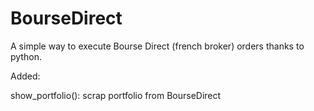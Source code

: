 # BourseDirect
A simple way to execute  Bourse Direct (french broker) orders thanks to python.

Added:

show_portfolio(): scrap portfolio from BourseDirect

